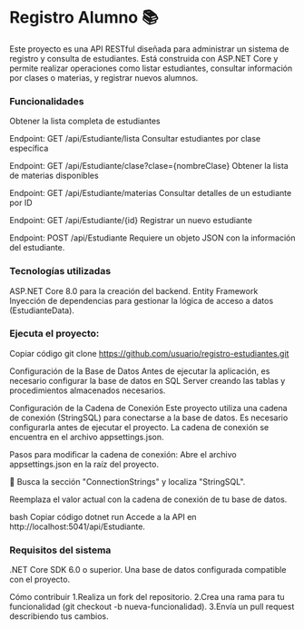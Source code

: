 # Registro Alumno 📚

Este proyecto es una API RESTful diseñada para administrar un sistema de registro y consulta de estudiantes. 
Está construida con ASP.NET Core y permite realizar operaciones como listar estudiantes, 
consultar información por clases o materias, y registrar nuevos alumnos.


### Funcionalidades

Obtener la lista completa de estudiantes

Endpoint: GET /api/Estudiante/lista
Consultar estudiantes por clase específica

Endpoint: GET /api/Estudiante/clase?clase={nombreClase}
Obtener la lista de materias disponibles

Endpoint: GET /api/Estudiante/materias
Consultar detalles de un estudiante por ID

Endpoint: GET /api/Estudiante/{id}
Registrar un nuevo estudiante

Endpoint: POST /api/Estudiante
Requiere un objeto JSON con la información del estudiante.


### Tecnologías utilizadas
ASP.NET Core 8.0 para la creación del backend.
Entity Framework
Inyección de dependencias para gestionar la lógica de acceso a datos (EstudianteData).


### Ejecuta el proyecto:

Copiar código
git clone https://github.com/usuario/registro-estudiantes.git

Configuración de la Base de Datos
Antes de ejecutar la aplicación, es necesario configurar la base de datos en SQL Server creando las tablas y procedimientos almacenados necesarios.

Configuración de la Cadena de Conexión
Este proyecto utiliza una cadena de conexión (StringSQL) para conectarse a la base de datos. Es necesario configurarla antes de ejecutar el proyecto. La cadena de conexión se encuentra en el archivo appsettings.json.

Pasos para modificar la cadena de conexión:
Abre el archivo appsettings.json en la raíz del proyecto.

👀 Busca la sección "ConnectionStrings" y localiza "StringSQL".

Reemplaza el valor actual con la cadena de conexión de tu base de datos.

bash
Copiar código
dotnet run
Accede a la API en http://localhost:5041/api/Estudiante.

### Requisitos del sistema
.NET Core SDK 6.0 o superior.
Una base de datos configurada compatible con el proyecto.

Cómo contribuir
1.Realiza un fork del repositorio.
2.Crea una rama para tu funcionalidad (git checkout -b nueva-funcionalidad).
3.Envía un pull request describiendo tus cambios.
